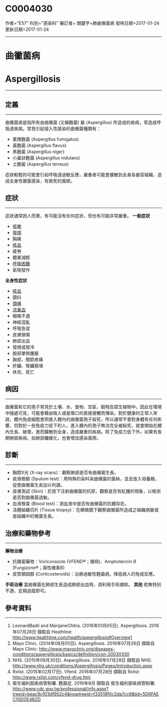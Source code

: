 # C0004030
作者="E57"
科別="感染科"
審訂者=
關鍵字=肺曲黴菌病
發佈日期=2017-01-24
更新日期=2017-01-24

----------
# 曲黴菌病
# Aspergillosis
----------
## 定義
----------

曲黴菌病是指所有由曲黴菌 (又稱麴菌) 屬 (Aspergillus) 所造成的疾病，常造成呼吸道疾病。常見引起侵入性感染的曲黴菌種類有：

- 薰煙麴菌 (Aspergillus fumigatus)
- 黃麴菌 (Aspergillus flavus)
- 黑麴菌 (Aspergillus niger)
- 小巢狀麴菌 (Aspergillus nidulans)
- 土麴菌 (Aspergillus terreus)

症狀較輕的可能會引起呼吸道過敏反應，嚴重者可能會擴散到全身各器官組織，造成全身性黴菌感染，有致死的風險。

## 症狀
----------

 症狀通常因人而異，有可能沒有任何症狀，但也有可能非常嚴重。
**一般症狀**

- [咳嗽](C0010200)
- [發燒](C0015967)
- 胸痛
- [咳血](C0019079)
- 疲勞
- 體重減輕
- [呼吸困難](C0013404)
- 氣喘發作

**全身性症狀**

- [咳血](C0019079)
- 顫抖
- [頭痛](C0018681)
- [流鼻血](C0014591)
- 眼睛不適
- 神經混亂
- 呼吸急促
- 皮膚損傷
- 肺部出血
- 發燒或發冷
- 臉部單側腫脹
- 胸部、關節疼痛
- 肝臟、腎臟衰竭
- 休克、死亡
## 病因
----------

曲黴菌和它的孢子常見於土壤、水、食物、空氣、穀物及腐生植物中，因此在環境中隨處可見，可能會藉由吸入或是傷口的直接接觸而傳染。對於健康的正常人來說，體內免疫細胞會把進入體內的曲黴菌孢子殺死，所以通常不會對身體有任何影響，但對於一些免疫力低下的人，進入體內的孢子無法完全被殺死，就會開始在體內生長、破壞，進而擴散到全身，造成嚴重的疾病。除了免疫力低下外，如果有長期肺部疾病，如肺部纖維化，也會增加感染風險。

## 診斷
----------
- 胸腔X光 (X-ray scans)：觀察肺部是否有曲黴菌生長。
- 痰液檢驗 (Sputum test)：用特殊的染料染曲黴菌的菌絲，並且放入培養箱，促使曲黴菌生長加以判讀。
- 皮膚測試 (Skin)：於皮下注射曲黴菌的抗原，觀察是否有紅腫的現象，以檢測是否對曲黴菌過敏。
- 血液檢查 (Blood test)：測血液中是否有曲黴菌的抗體存在。
- 活體組織切片 (Tissue biopsy)：在顯微鏡下觀察曲黴菌所造成之組織病變或是組織中的黴菌生長。
## 治療和藥物參考
----------

**藥物治療**

- 抗黴菌藥物：Voriconazole (VFEND®；黴飛)、Amphotericin B (Fungizone®；兩性黴素B)
- 皮質類固醇 (Corticosteroids)：治療過敏性麴菌病，降低病人的免疫反應。

**手術治療**
當曲黴菌在肺部生長造成肺部出血時，須利用手術摘除。
**其他**
若無特別不適，定期追蹤即可。

## 參考資料
----------
1. LeonardBadii and MarijaneChitra. (2016年01月05日). Aspergillosis. 2016年07月28日 擷取自 Heathline: 
  http://www.healthline.com/health/aspergillosis#Overview1
2. Mayo Clinic. (2014年08月05日). Aspergillosis. 2016年07月28日 擷取自 Mayo Clinic: 
  http://www.mayoclinic.org/diseases-conditions/aspergillosis/basics/definition/con-20030330
3. NHS. (2015年09月30日). Aspergillosis. 2016年07月28日 擷取自 NHS: 
  http://www.nhs.uk/conditions/Aspergillosis/Pages/Introduction.aspx
4. Rxlist. (2015年02月17日). Vfend. 2016年07月28日 擷取自 Rxlist: 
  http://www.rxlist.com/vfend-drug.htm
5. 衛生福利部疾病管制署. 麴菌症. 2016年8月 擷取自 衛生福利部疾病管制署: 
  http://www.cdc.gov.tw/professional/info.aspx?treeid=beac9c103df952c4&nowtreeid=f33518f0c2da7cc6&tid=5D6FAEC10DDE4B2D

